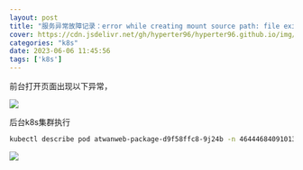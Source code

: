 ```yaml
---
layout: post
title: "服务异常故障记录：error while creating mount source path: file exists"
cover: https://cdn.jsdelivr.net/gh/hyperter96/hyperter96.github.io/img/abnormal-2.jpg
categories: "k8s"
date: 2023-06-06 11:45:56
tags: ['k8s']
---
```

前台打开页面出现以下异常，

![](https://cdn.jsdelivr.net/gh/hyperter96/hyperter96.github.io/img/abnormal-2-figure1.png)

后台k8s集群执行
```bash
kubectl describe pod atwanweb-package-d9f58ffc8-9j24b -n 464446840910139393
```

![](https://cdn.jsdelivr.net/gh/hyperter96/hyperter96.github.io/img/abnormal-2-figure2.png)